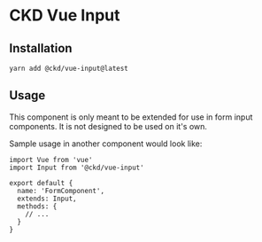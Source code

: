 # CKD Vue Input

## Installation
```
yarn add @ckd/vue-input@latest
```

## Usage

This component is only meant to be extended for use in form input components. It is not designed to be used on it's own.

Sample usage in another component would look like:

```
import Vue from 'vue'
import Input from '@ckd/vue-input'

export default {
  name: 'FormComponent',
  extends: Input,
  methods: {
    // ...
  }
}
```